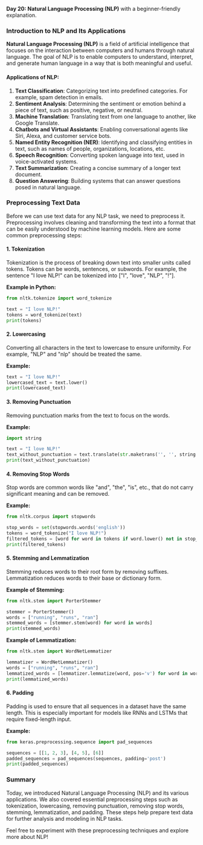 **Day 20: Natural Language Processing (NLP)** with a beginner-friendly explanation.

### Introduction to NLP and Its Applications

**Natural Language Processing (NLP)** is a field of artificial intelligence that focuses on the interaction between computers and humans through natural language. The goal of NLP is to enable computers to understand, interpret, and generate human language in a way that is both meaningful and useful.

#### Applications of NLP:

1. **Text Classification**: Categorizing text into predefined categories. For example, spam detection in emails.
2. **Sentiment Analysis**: Determining the sentiment or emotion behind a piece of text, such as positive, negative, or neutral.
3. **Machine Translation**: Translating text from one language to another, like Google Translate.
4. **Chatbots and Virtual Assistants**: Enabling conversational agents like Siri, Alexa, and customer service bots.
5. **Named Entity Recognition (NER)**: Identifying and classifying entities in text, such as names of people, organizations, locations, etc.
6. **Speech Recognition**: Converting spoken language into text, used in voice-activated systems.
7. **Text Summarization**: Creating a concise summary of a longer text document.
8. **Question Answering**: Building systems that can answer questions posed in natural language.

### Preprocessing Text Data

Before we can use text data for any NLP task, we need to preprocess it. Preprocessing involves cleaning and transforming the text into a format that can be easily understood by machine learning models. Here are some common preprocessing steps:

#### 1. Tokenization

Tokenization is the process of breaking down text into smaller units called tokens. Tokens can be words, sentences, or subwords. For example, the sentence "I love NLP!" can be tokenized into ["I", "love", "NLP", "!"].

**Example in Python:**

```python
from nltk.tokenize import word_tokenize

text = "I love NLP!"
tokens = word_tokenize(text)
print(tokens)
```

#### 2. Lowercasing

Converting all characters in the text to lowercase to ensure uniformity. For example, "NLP" and "nlp" should be treated the same.

**Example:**

```python
text = "I love NLP!"
lowercased_text = text.lower()
print(lowercased_text)
```

#### 3. Removing Punctuation

Removing punctuation marks from the text to focus on the words.

**Example:**

```python
import string

text = "I love NLP!"
text_without_punctuation = text.translate(str.maketrans('', '', string.punctuation))
print(text_without_punctuation)
```

#### 4. Removing Stop Words

Stop words are common words like "and", "the", "is", etc., that do not carry significant meaning and can be removed.

**Example:**

```python
from nltk.corpus import stopwords

stop_words = set(stopwords.words('english'))
tokens = word_tokenize("I love NLP!")
filtered_tokens = [word for word in tokens if word.lower() not in stop_words]
print(filtered_tokens)
```

#### 5. Stemming and Lemmatization

Stemming reduces words to their root form by removing suffixes. Lemmatization reduces words to their base or dictionary form.

**Example of Stemming:**

```python
from nltk.stem import PorterStemmer

stemmer = PorterStemmer()
words = ["running", "runs", "ran"]
stemmed_words = [stemmer.stem(word) for word in words]
print(stemmed_words)
```

**Example of Lemmatization:**

```python
from nltk.stem import WordNetLemmatizer

lemmatizer = WordNetLemmatizer()
words = ["running", "runs", "ran"]
lemmatized_words = [lemmatizer.lemmatize(word, pos='v') for word in words]
print(lemmatized_words)
```

#### 6. Padding

Padding is used to ensure that all sequences in a dataset have the same length. This is especially important for models like RNNs and LSTMs that require fixed-length input.

**Example:**

```python
from keras.preprocessing.sequence import pad_sequences

sequences = [[1, 2, 3], [4, 5], [6]]
padded_sequences = pad_sequences(sequences, padding='post')
print(padded_sequences)
```

### Summary

Today, we introduced Natural Language Processing (NLP) and its various applications. We also covered essential preprocessing steps such as tokenization, lowercasing, removing punctuation, removing stop words, stemming, lemmatization, and padding. These steps help prepare text data for further analysis and modeling in NLP tasks.

Feel free to experiment with these preprocessing techniques and explore more about NLP!
